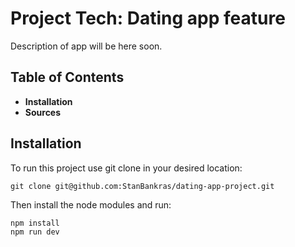 # Project Tech: Dating app feature
Description of app will be here soon.

## Table of Contents
* **Installation**
* **Sources**

## Installation
To run this project use git clone in your desired location:
```
git clone git@github.com:StanBankras/dating-app-project.git
```

Then install the node modules and run:
```
npm install
npm run dev
```
